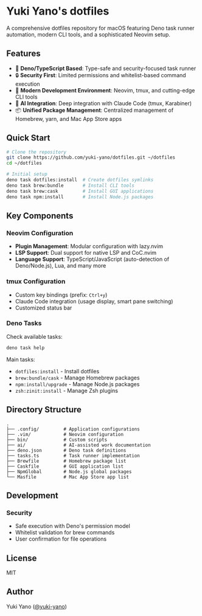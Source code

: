 # Yuki Yano's dotfiles

A comprehensive dotfiles repository for macOS featuring Deno task runner automation, modern CLI tools, and a sophisticated Neovim setup.

## Features

- 🦕 **Deno/TypeScript Based**: Type-safe and security-focused task runner
- 🔒 **Security First**: Limited permissions and whitelist-based command execution
- 🚀 **Modern Development Environment**: Neovim, tmux, and cutting-edge CLI tools
- 🤖 **AI Integration**: Deep integration with Claude Code (tmux, Karabiner)
- 📦 **Unified Package Management**: Centralized management of Homebrew, yarn, and Mac App Store apps

## Quick Start

```bash
# Clone the repository
git clone https://github.com/yuki-yano/dotfiles.git ~/dotfiles
cd ~/dotfiles

# Initial setup
deno task dotfiles:install  # Create dotfiles symlinks
deno task brew:bundle       # Install CLI tools
deno task brew:cask         # Install GUI applications
deno task npm:install       # Install Node.js packages
```

## Key Components

### Neovim Configuration

- **Plugin Management**: Modular configuration with lazy.nvim
- **LSP Support**: Dual support for native LSP and CoC.nvim
- **Language Support**: TypeScript/JavaScript (auto-detection of Deno/Node.js), Lua, and many more

### tmux Configuration

- Custom key bindings (prefix: `Ctrl+y`)
- Claude Code integration (usage display, smart pane switching)
- Customized status bar

### Deno Tasks

Check available tasks:

```bash
deno task help
```

Main tasks:
- `dotfiles:install` - Install dotfiles
- `brew:bundle/cask` - Manage Homebrew packages
- `npm:install/upgrade` - Manage Node.js packages
- `zsh:zinit:install` - Manage Zsh plugins

## Directory Structure

```
.
├── .config/         # Application configurations
├── .vim/            # Neovim configuration
├── bin/             # Custom scripts
├── ai/              # AI-assisted work documentation
├── deno.json        # Deno task definitions
├── tasks.ts         # Task runner implementation
├── Brewfile         # Homebrew package list
├── Caskfile         # GUI application list
├── NpmGlobal        # Node.js global packages
└── Masfile          # Mac App Store app list
```

## Development

### Security

- Safe execution with Deno's permission model
- Whitelist validation for brew commands
- User confirmation for file operations

## License

MIT

## Author

Yuki Yano ([@yuki-yano](https://github.com/yuki-yano))
